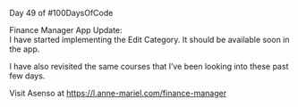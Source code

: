 Day 49 of #100DaysOfCode
  
Finance Manager App Update:  
I have started implementing the Edit Category. It should be available soon in the app.  
  
I have also revisited the same courses that I’ve been looking into these past few days.  
  
Visit Asenso at https://l.anne-mariel.com/finance-manager